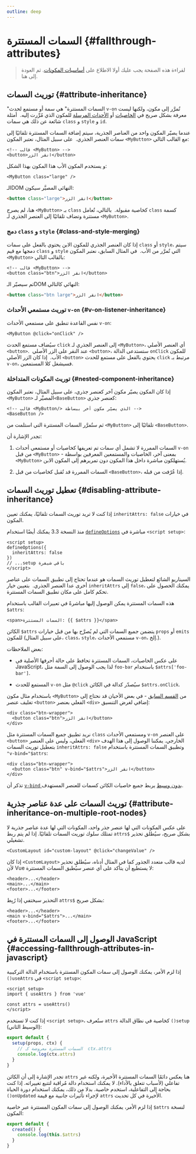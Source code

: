 ```yaml
---
outline: deep
---
```


# السمات المستترة {#fallthrough-attributes}

> لقراءة هذه الصفحة يجب عليك أولا الاطلاع على [أساسيات المكونات](/guide/essentials/component-basics).  ثم العودة إلى هنا.

## توريث السمات {#attribute-inheritance}

"السمات المستترة" هي سمة أو مستمع لحدث `v-on` تُمرَّر إلى مكون، ولكنها ليست معرفة بشكل صريح في [الخاصيات](./props) أو [الأحداث المرسلة](./events#declaring-emitted-events) للمكون الذي مُرِّرت إليه.  أمثلة شائعة عن ذلك هي سمات `class` و `style` و `id`.

عندما يصيّر المكون واحد من العناصر الجذرية، سيتم إضافة السمات المستترة تلقائيًا إلى سمات العنصر الجذري.  على سبيل المثال، نعتبر المكون `<MyButton>` مع القالب التالي:

```vue-html
<!-- قالب <MyButton> -->
<button>انقر الزر</button>
```

و يستخدم المكون الأب هذا المكون بهذا الشكل:

```vue-html
<MyButton class="large" />
```

الـDOM النهائي المصيَّر سيكون:

```html
<button class="large">انقر الزر</button>
```

هنا، لم يصرح `<MyButton>` بـ `class` كخاصية مقبولة.  بالتالي،  تُعامل `class` كسمة مستترة وتضاف تلقائيًا إلى العنصر الجذري لـ `<MyButton>`.

### دمج `class` و `style` {#class-and-style-merging}

  إذا كان العنصر الجذري للمكون الابن يحتوي بالفعل على سمات `class` أو `style`، سيتم دمجها مع قيم `class` و `style` التي تُمرَّر من الأب.  في المثال السابق، نعتبر المكون `<MyButton>`  بالقالب التالي:

```vue-html
<!-- قالب <MyButton> -->
<button class="btn">انقر الزر</button>
```

ثم سيصيّر الـDOM النهائي كالتالي:

```html
<button class="btn large">انقر الزر</button>
```

###  توريث مستمعي الأحداث `v-on` {#v-on-listener-inheritance}

نفس القاعدة تنطبق على مستمعي الأحداث `v-on`:

```vue-html
<MyButton @click="onClick" />
```

سيُضاف مستمع الحدث `click` إلى العنصر الجذري لـ `<MyButton>`، أي العنصر الأصلي `<button>`.  عند النقر على الزر الأصلي `<button>`، ستستدعى الدالة `onClick` للمكون الأب.  إذا كان الزر الأصلي `<button>` يحتوي بالفعل على مستمع للحدث `click` مرتبط بـ `v-on`، فسيشغل كلا المستمعين.

### توريث المكونات المتداخلة  {#nested-component-inheritance}

إذا كان المكون يصيّر مكون آخر كعنصر جذري، على سبيل المثال، نعتبر المكون `<MyButton>` المصيَّر لـ`<BaseButton>` كعنصر جذري:

```vue-html
<!-- قالب <MyButton/> الذي يصيّر مكون آخر ببساطة -->
<BaseButton />
```

ثم ستُمرَّر السمات المستترة التي استلمت من `<MyButton>` تلقائيًا إلى `<BaseButton>`.

تجدر الإشارة أن:

1. السمات الممررة لا تشمل أي سمات تم تعريفها كخاصيات أو مستمعي أحداث `v-on` من قبل `<MyButton>` - بمعنى آخر، الخاصيات والمستمعين المعرفين بواسطة `<MyButton>` يُستهلكون مباشرة داخل هذا المكون دون تمريرهم إلى المكون الابن.

2. السمات الممررة قد تُقبل كخاصيات من قبل `<BaseButton>`، إذا عُرّفت من قبله.

## تعطيل توريث السمات {#disabling-attribute-inheritance}

إذا كنت لا تريد توريث السمات تلقائيًا، يمكنك تعيين `inheritAttrs: false` في خيارات المكون.

<div class="composition-api">

 منذ النسخة 3.3 يمكنك أيضًا استخدام [`defineOptions`](/api/sfc-script-setup#defineoptions) مباشرة في `<script setup>`:

```vue
<script setup>
defineOptions({
  inheritAttrs: false
})
// ...setup باقي شيفرة
</script>
```

</div>

السيناريو الشائع لتعطيل توريث السمات هو عندما تحتاج إلى تطبيق السمات على عناصر أخرى عدا العنصر الجذري.  بتعيين خيار `inheritAttrs` إلى `false`، يمكنك الحصول على تحكم كامل على مكان تطبيق السمات المستترة.

هذه السمات المستترة يمكن الوصول إليها مباشرةً في تعبيرات القالب باستخدام `$attrs`:

```vue-html
<span>السمات المستترة: {{ $attrs }}</span>
```

الكائن `$attrs` يتضمن جميع السمات التي لم يُصرَّح بها من قبل خيارات `props` أو `emits` للمكون (على سبيل المثال، `class`، `style`، مستمعي الأحداث `v-on`، إلخ.).

بعض الملاحظات:

- على عكس الخاصيات، السمات المستترة تحافظ على حالة أحرفها الأصلية في JavaScript، لذا يجب الوصول إلى السمة مثل `foo-bar` باستخدام `$attrs['foo-bar']`.

- المستمع للحدث `v-on` مثل `@click` سيُصدّر كدالة في الكائن `$attrs.onClick`.

باستخدام مثال مكون `<MyButton>` من [القسم السابق](#attribute-inheritance) -  في بعض الأحيان قد نحتاج إلى تغليف عنصر `<button>` الفعلي بعنصر `<div>` إضافي لغرض التنسيق:

```vue-html
<div class="btn-wrapper">
  <button class="btn">انقر الزر</button>
</div>
```

نريد تطبيق جميع السمات المستترة مثل `class` ومستمعي الأحداث `v-on` على العنصر `<button>` الفعلي، وليس على العنصر `<div>` الخارجي. يمكننا الوصول إلى هذا الهدف بتعطيل توريث السمات `inheritAttrs: false` وتطبيق السمات المستترة باستخدام `"v-bind="$attrs`:

```vue-html{2}
<div class="btn-wrapper">
  <button class="btn" v-bind="$attrs">انقر الزر</button>
</div>
```

تذكر أن [`v-bind` بدون وسيط](/guide/essentials/template-syntax#dynamically-binding-multiple-attributes) يربط جميع خاصيات الكائن كسمات للعنصر المستهدف.

## توريث السمات على عدة عناصر جذرية {#attribute-inheritance-on-multiple-root-nodes}

  على عكس المكونات التي لها عنصر جذر واحد، المكونات التي لها عدة عناصر جذرية لا تمتلك سلوك توريث السمات تلقائيًا. إذا لم يتم ربط `attrs$` بشكل صريح، سيُطلق تحذير تشغيلي.

```vue-html
<CustomLayout id="custom-layout" @click="changeValue" />
```

  إذا كان `<CustomLayout>` لديه قالب متعدد الجذور كما في المثال أدناه، سيُطلق تحذير لأن Vue لا يستطيع أن يتأكد على أي عنصر  سيُطبق السمات المستترة:

```vue-html
<header>...</header>
<main>...</main>
<footer>...</footer>
```

التحذير سيختفي إذا  رُبِط `attrs$` بشكل صريح:

```vue-html{2}
<header>...</header>
<main v-bind="$attrs">...</main>
<footer>...</footer>
```

## الوصول إلى السمات المستترة في JavaScript {#accessing-fallthrough-attributes-in-javascript}

<div class="composition-api">

إذا لزم الأمر، يمكنك الوصول إلى سمات المكون المستترة باستخدام الدالة التركيبية  `()useAttrs` في `<script setup>`:

```vue
<script setup>
import { useAttrs } from 'vue'

const attrs = useAttrs()
</script>
```

إذا كنت لا تستخدم `<script setup>`، ستُعرف `attrs` كخاصية في نطاق الدالة `()setup`  (الوسيط الثاني):

```js
export default {
  setup(props, ctx) {
    // السمات المستترة معروضة كـ  ctx.attrs
    console.log(ctx.attrs)
  }
}
```

تجدر الإشارة إلى أن الكائن `attrs` هنا يعكس دائمًا السمات المستترة الأخيرة، ولكنه غير تفاعلي (لأسباب تتعلق بالأداء). لا يمكنك استخدام دالة مُراقبة لتتبع تغييراته. إذا كنت بحاجة إلى التفاعلية، استخدم خاصية. بدلا من ذلك، يمكنك استخدام دورة الحياة `()onUpdated` لإجراء تأثيرات جانبية مع قيمة `attrs` الأخيرة في كل تحديث.

</div>

<div class="options-api">

إذا لزم الأمر، يمكنك الوصول إلى سمات المكون المستترة عبر خاصية `$attrs` لنسخة المكون:

```js
export default {
  created() {
    console.log(this.$attrs)
  }
}
```

</div>
